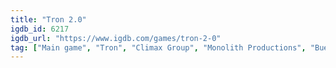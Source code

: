 ```yaml
---
title: "Tron 2.0"
igdb_id: 6217
igdb_url: "https://www.igdb.com/games/tron-2-0"
tag: ["Main game", "Tron", "Climax Group", "Monolith Productions", "Buena Vista Games", "Shooter", "Racing", "Role-playing (RPG)", "Single player", "Split screen", "First person", "Action", "Science fiction"]
---
```

